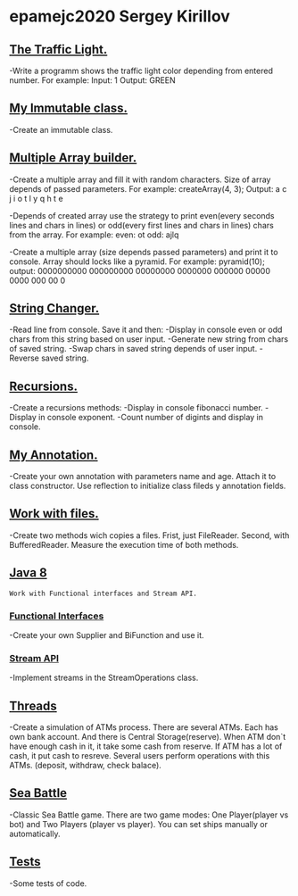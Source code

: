 # epamejc2020 Sergey Kirillov

## [The Traffic Light.]
   -Write a programm shows the traffic light color depending from entered number.
    For example:
        Input: 1
        Output: GREEN
## [My Immutable class.]
   -Create an immutable class.
## [Multiple Array builder.]
   -Create a multiple array and fill it with random characters. Size of array depends of passed parameters.
    For example:
        createArray(4, 3);
        Output: a c j
                i o t
                l y q
                h t e

   -Depends of created array use the strategy to print even(every seconds lines and chars in lines) or odd(every first lines and chars in lines) chars from the array.
    For example:
        even: ot
        odd: ajlq

   -Create a multiple array (size depends passed parameters) and print it to console. Array should locks like a pyramid.
   For example:
        pyramid(10);
        output: 0000000000
                000000000
                00000000
                0000000
                000000
                00000
                0000
                000
                00
                0
## [String Changer.]
   -Read line from console. Save it and then:
        -Display in console even or odd chars from this string based on user input.
        -Generate new string from chars of saved string.
        -Swap chars in saved string depends of user input.
        -Reverse saved string.
## [Recursions.]
   -Create a recursions methods:
        -Display in console fibonacci number.
        -Display in console exponent.
        -Count number of digints and display in console.
## [My Annotation.]
   -Create your own annotation with parameters name and age. Attach it to class constructor. Use reflection to initialize class fileds y annotation fields.
## [Work with files.]
   -Create two methods wich copies a files. Frist, just FileReader. Second, with BufferedReader. Measure the execution time of both methods.
## [Java 8]
    Work with Functional interfaces and Stream API.
### [Functional Interfaces]
   -Create your own Supplier and BiFunction and use it.
### [Stream API]
   -Implement streams in the StreamOperations class.
## [Threads]
   -Create a simulation of ATMs process. There are several ATMs. Each has own bank account. And there is Central Storage(reserve).
    When ATM don`t have enough cash in it, it take some cash from reserve. If ATM has a lot of cash, it put cash to resreve.
    Several users perform operations with this ATMs. (deposit, withdraw, check balace).
## [Sea Battle]
   -Classic Sea Battle game. There are two game modes: One Player(player vs bot) and Two Players (player vs player).
    You can set ships manually or automatically.
## [Tests]
   -Some tests of code.





[The Traffic Light.]:https://github.com/VLDRospuskov/epamejc2020/tree/Sergey_Kirillov_homeworks/com.epamejc.lessons/src/main/java/homeworks/homework1
[My Immutable class.]:https://github.com/VLDRospuskov/epamejc2020/tree/Sergey_Kirillov_homeworks/com.epamejc.lessons/src/main/java/homeworks/homework2
[Multiple Array builder.]:https://github.com/VLDRospuskov/epamejc2020/tree/Sergey_Kirillov_homeworks/com.epamejc.lessons/src/main/java/homeworks/homework3
[String Changer.]:https://github.com/VLDRospuskov/epamejc2020/tree/Sergey_Kirillov_homeworks/com.epamejc.lessons/src/main/java/homeworks/homework4
[Recursions.]:https://github.com/VLDRospuskov/epamejc2020/tree/Sergey_Kirillov_homeworks/com.epamejc.lessons/src/main/java/homeworks/homework5
[My Annotation.]:https://github.com/VLDRospuskov/epamejc2020/tree/Sergey_Kirillov_homeworks/com.epamejc.lessons/src/main/java/homeworks/homework6
[Work with files.]:https://github.com/VLDRospuskov/epamejc2020/tree/Sergey_Kirillov_homeworks/com.epamejc.lessons/src/main/java/homeworks/homework7
[Java 8]:https://github.com/VLDRospuskov/epamejc2020/tree/Sergey_Kirillov_homeworks/com.epamejc.lessons/src/main/java/homeworks/homework8
[Functional Interfaces]:https://github.com/VLDRospuskov/epamejc2020/tree/Sergey_Kirillov_homeworks/com.epamejc.lessons/src/main/java/homeworks/homework8/functional_interfaces
[Stream API]:https://github.com/VLDRospuskov/epamejc2020/tree/Sergey_Kirillov_homeworks/com.epamejc.lessons/src/main/java/homeworks/homework8/stream_operations
[Threads]:https://github.com/VLDRospuskov/epamejc2020/tree/Sergey_Kirillov_homeworks/com.epamejc.lessons/src/main/java/homeworks/homework9
[Sea Battle]:https://github.com/VLDRospuskov/epamejc2020/tree/Sergey_Kirillov_homeworks/com.epamejc.lessons/src/main/java/homeworks/sea_battle
[Tests]:https://github.com/VLDRospuskov/epamejc2020/tree/Sergey_Kirillov_homeworks/com.epamejc.lessons/src/test/java/homeworks